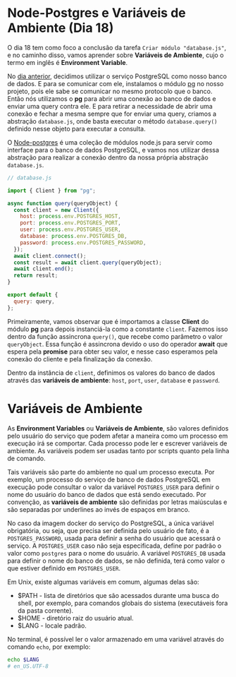 # Node-Postgres e Variáveis de Ambiente (Dia 18)
O dia 18 tem como foco a conclusão da tarefa `Criar módulo "database.js"`, e no caminho disso, vamos aprender sobre **Variáveis de Ambiente**, cujo o termo em inglês é **Environment Variable**.

No [dia anterior](/dias/dia17.md), decidimos utilizar o serviço PostgreSQL como nosso banco de dados. E para se comunicar com ele, instalamos o módulo [pg](https://www.npmjs.com/package/pg?activeTab=readme) no nosso projeto, pois ele sabe se comunicar no mesmo protocolo que o banco. Então nós utilizamos o **pg** para abrir uma conexão ao banco de dados e enviar uma query contra ele. E para retirar a necessidade de abrir uma conexão e fechar a mesma sempre que for enviar uma query, criamos a abstração `database.js`, onde basta executar o método `database.query()` definido nesse objeto para executar a consulta.

O [Node-postgres](https://node-postgres.com/) é uma coleção de módulos node.js para servir como interface para o banco de dados PostgreSQL, e vamos nos utilizar dessa abstração para realizar a conexão dentro da nossa própria abstração `database.js`.

```js
// database.js

import { Client } from "pg";

async function query(queryObject) {
  const client = new Client({
    host: process.env.POSTGRES_HOST,
    port: process.env.POSTGRES_PORT,
    user: process.env.POSTGRES_USER,
    database: process.env.POSTGRES_DB,
    password: process.env.POSTGRES_PASSWORD,
  });
  await client.connect();
  const result = await client.query(queryObject);
  await client.end();
  return result;
}

export default {
  query: query,
};
```

Primeiramente, vamos observar que é importamos a classe **Client** do módulo **pg** para depois instanciá-la como a constante `client`. Fazemos isso dentro da função assincrona `query()`, que recebe como parâmetro o valor `queryObject`. Essa função é assincrona devido o uso do operador **await** que espera pela **promise** para obter seu valor, e nesse caso esperamos pela conexão do cliente e pela finalização da conexão.

Dentro da instância de `client`, definimos os valores do banco de dados através das **variáveis de ambiente**: `host`, `port`, `user`, `database` e `password`.

# Variáveis de Ambiente
As **Environment Variables** ou **Variáveis de Ambiente**, são valores definidos pelo usuário do serviço que podem afetar a maneira como um processo em execução irá se comportar. Cada processo pode ler e escrever variáveis de ambiente. As variáveis podem ser usadas tanto por scripts quanto pela linha de comando.

Tais variáveis são parte do ambiente no qual um processo executa. Por exemplo, um processo do serviço de banco de dados PostgreSQL em execução pode consultar o valor da variável `POSTGRES_USER` para definir o nome do usuário do banco de dados que está sendo executado. Por convenção, as **variáveis de ambiente** são definidas por letras maiúsculas e são separadas por underlines ao invés de espaços em branco.

No caso da imagem docker do serviço do PostgreSQL, a única variável obrigatória, ou seja, que precisa ser definida pelo usuário de fato, é a `POSTGRES_PASSWORD`, usada para definir a senha do usuário que acessará o serviço. A `POSTGRES_USER` caso não seja especificada, define por padrão o valor como `postgres` para o nome do usuário. A variável `POSTGRES_DB` usada para definir o nome do banco de dados, se não definida, terá como valor o que estiver definido em `POSTGRES_USER`.

Em Unix, existe algumas variáveis em comum, algumas delas são:
- $PATH - lista de diretórios que são acessados durante uma busca do shell, por exemplo, para comandos globais do sistema (executáveis fora da pasta corrente).
- $HOME - diretório raiz do usuário atual.
- $LANG - locale padrão.

No terminal, é possível ler o valor armazenado em uma variável através do comando `echo`, por exemplo:
```sh
echo $LANG
# en_US.UTF-8
```
